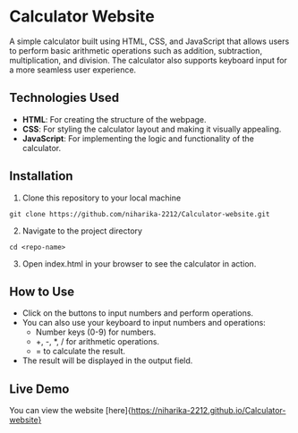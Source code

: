 # Calculator Website
A simple calculator built using HTML, CSS, and JavaScript that allows users to perform basic arithmetic operations such as addition, subtraction, multiplication, and division. The calculator also supports keyboard input for a more seamless user experience.

## Technologies Used
- **HTML**: For creating the structure of the webpage.
- **CSS**: For styling the calculator layout and making it visually appealing.
- **JavaScript**: For implementing the logic and functionality of the calculator.

## Installation
1. Clone this repository to your local machine
```
git clone https://github.com/niharika-2212/Calculator-website.git
```
2. Navigate to the project directory
```
cd <repo-name>
```
3. Open index.html in your browser to see the calculator in action.

## How to Use
- Click on the buttons to input numbers and perform operations.
- You can also use your keyboard to input numbers and operations:
  - Number keys (0-9) for numbers.
  - +, -, *, / for arithmetic operations.
  - = to calculate the result.
- The result will be displayed in the output field.

## Live Demo
You can view the website [here]{https://niharika-2212.github.io/Calculator-website}
